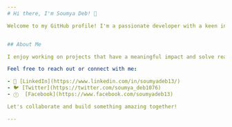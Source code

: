 ```yaml
---
# Hi there, I'm Soumya Deb! 👋

Welcome to my GitHub profile! I'm a passionate developer with a keen interest in data science, web development, and making the world a better place through technology. I have for you below a few of my repositories that showcase my work.


## About Me

I enjoy working on projects that have a meaningful impact and solve real-world problems. My interests span across Web Development and Data Science. You can find me exploring the outdoors or getting new Ideas from good Movies when I'm not coding.

Feel free to reach out or connect with me:

- 💼 [LinkedIn](https://www.linkedin.com/in/soumyadeb13/)
- 🐦 [Twitter](https://twitter.com/soumya_deb1076)
- ⓕ  [Facebook](https://www.facebook.com/soumyadeb13)

Let's collaborate and build something amazing together!

---
```

